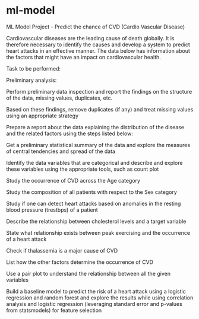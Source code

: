 # ml-model
ML Model Project - Predict the chance of CVD (Cardio Vascular Disease)

Cardiovascular diseases are the leading cause of death globally. It is therefore necessary to identify the causes and develop a system to predict heart attacks in an effective manner. The data below has information about the factors that might have an impact on cardiovascular health. 

Task to be performed:

Preliminary analysis:

Perform preliminary data inspection and report the findings on the structure of the data, missing values, duplicates, etc.

Based on these findings, remove duplicates (if any) and treat missing values using an appropriate strategy

Prepare a report about the data explaining the distribution of the disease and the related factors using the steps listed below:

Get a preliminary statistical summary of the data and explore the measures of central tendencies and spread of the data

Identify the data variables that are categorical and describe and explore these variables using the appropriate tools, such as count plot 

Study the occurrence of CVD across the Age category

Study the composition of all patients with respect to the Sex category

Study if one can detect heart attacks based on anomalies in the resting blood pressure (trestbps) of a patient

Describe the relationship between cholesterol levels and a target variable

State what relationship exists between peak exercising and the occurrence of a heart attack

Check if thalassemia is a major cause of CVD

List how the other factors determine the occurrence of CVD

Use a pair plot to understand the relationship between all the given variables


Build a baseline model to predict the risk of a heart attack using a logistic regression and random forest and explore the results while using correlation analysis and logistic regression (leveraging standard error and p-values from statsmodels) for feature selection
